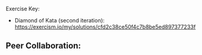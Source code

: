 Exercise Key:
- Diamond of Kata (second iteration): https://exercism.io/my/solutions/cfd2c38ce50f4c7b8be5ed897377233f


Peer Collaboration:
- 
